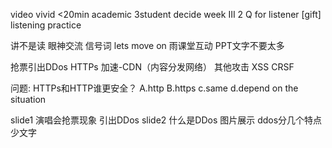 video vivid <20min academic 3student 
decide week III
2 Q for listener [gift]
listening practice

讲不是读 眼神交流 
信号词 lets move on
雨课堂互动
PPT文字不要太多

抢票引出DDos
HTTPs
加速-CDN（内容分发网络）
其他攻击 XSS CRSF

问题: HTTPs和HTTP谁更安全？
A.http B.https c.same d.depend on the situation

slide1 演唱会抢票现象 引出DDos
slide2 什么是DDos 图片展示
ddos分几个特点 少文字
  
  

